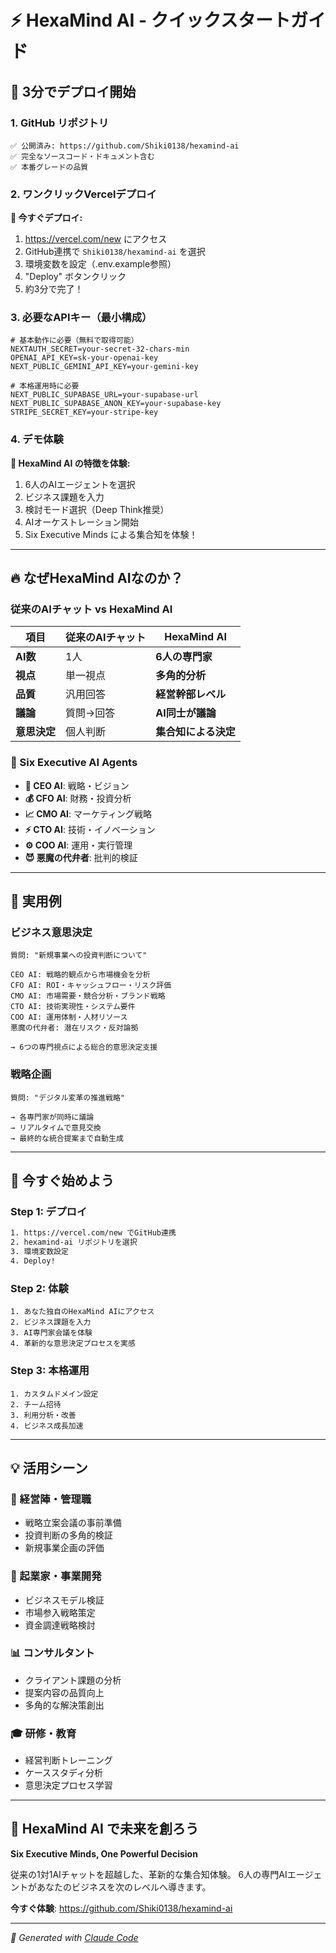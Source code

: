 # ⚡ HexaMind AI - クイックスタートガイド

## 🎯 3分でデプロイ開始

### 1. GitHub リポジトリ
```
✅ 公開済み: https://github.com/Shiki0138/hexamind-ai
✅ 完全なソースコード・ドキュメント含む
✅ 本番グレードの品質
```

### 2. ワンクリックVercelデプロイ

**🚀 今すぐデプロイ:**
1. https://vercel.com/new にアクセス
2. GitHub連携で `Shiki0138/hexamind-ai` を選択
3. 環境変数を設定（.env.example参照）
4. "Deploy" ボタンクリック
5. 約3分で完了！

### 3. 必要なAPIキー（最小構成）

```env
# 基本動作に必要（無料で取得可能）
NEXTAUTH_SECRET=your-secret-32-chars-min
OPENAI_API_KEY=sk-your-openai-key
NEXT_PUBLIC_GEMINI_API_KEY=your-gemini-key

# 本格運用時に必要
NEXT_PUBLIC_SUPABASE_URL=your-supabase-url
NEXT_PUBLIC_SUPABASE_ANON_KEY=your-supabase-key
STRIPE_SECRET_KEY=your-stripe-key
```

### 4. デモ体験

**🎯 HexaMind AI の特徴を体験:**
1. 6人のAIエージェントを選択
2. ビジネス課題を入力
3. 検討モード選択（Deep Think推奨）
4. AIオーケストレーション開始
5. Six Executive Minds による集合知を体験！

---

## 🔥 **なぜHexaMind AIなのか？**

### 従来のAIチャット vs HexaMind AI

| 項目 | 従来のAIチャット | HexaMind AI |
|------|-----------------|-------------|
| **AI数** | 1人 | **6人の専門家** |
| **視点** | 単一視点 | **多角的分析** |
| **品質** | 汎用回答 | **経営幹部レベル** |
| **議論** | 質問→回答 | **AI同士が議論** |
| **意思決定** | 個人判断 | **集合知による決定** |

### 🎯 Six Executive AI Agents
- **🎯 CEO AI**: 戦略・ビジョン
- **💰 CFO AI**: 財務・投資分析  
- **📈 CMO AI**: マーケティング戦略
- **⚡ CTO AI**: 技術・イノベーション
- **⚙️ COO AI**: 運用・実行管理
- **😈 悪魔の代弁者**: 批判的検証

---

## 🌟 **実用例**

### ビジネス意思決定
```
質問: "新規事業への投資判断について"

CEO AI: 戦略的観点から市場機会を分析
CFO AI: ROI・キャッシュフロー・リスク評価
CMO AI: 市場需要・競合分析・ブランド戦略
CTO AI: 技術実現性・システム要件
COO AI: 運用体制・人材リソース
悪魔の代弁者: 潜在リスク・反対論拠

→ 6つの専門視点による総合的意思決定支援
```

### 戦略企画
```
質問: "デジタル変革の推進戦略"

→ 各専門家が同時に議論
→ リアルタイムで意見交換
→ 最終的な統合提案まで自動生成
```

---

## 🚀 **今すぐ始めよう**

### Step 1: デプロイ
```bash
1. https://vercel.com/new でGitHub連携
2. hexamind-ai リポジトリを選択
3. 環境変数設定
4. Deploy!
```

### Step 2: 体験
```
1. あなた独自のHexaMind AIにアクセス
2. ビジネス課題を入力
3. AI専門家会議を体験
4. 革新的な意思決定プロセスを実感
```

### Step 3: 本格運用
```
1. カスタムドメイン設定
2. チーム招待
3. 利用分析・改善
4. ビジネス成長加速
```

---

## 💡 **活用シーン**

### 🏢 経営陣・管理職
- 戦略立案会議の事前準備
- 投資判断の多角的検証
- 新規事業企画の評価

### 🚀 起業家・事業開発
- ビジネスモデル検証
- 市場参入戦略策定
- 資金調達戦略検討

### 📊 コンサルタント
- クライアント課題の分析
- 提案内容の品質向上
- 多角的な解決策創出

### 🎓 研修・教育
- 経営判断トレーニング
- ケーススタディ分析
- 意思決定プロセス学習

---

## 🎊 **HexaMind AI で未来を創ろう**

**Six Executive Minds, One Powerful Decision**

従来の1対1AIチャットを超越した、革新的な集合知体験。
6人の専門AIエージェントがあなたのビジネスを次のレベルへ導きます。

**今すぐ体験**: https://github.com/Shiki0138/hexamind-ai

---

*🤖 Generated with [Claude Code](https://claude.ai/code)*